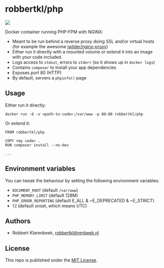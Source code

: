 # robbertkl/php

[![](https://badge.imagelayers.io/robbertkl/php:latest.svg)](https://imagelayers.io/?images=robbertkl/php:latest)

Docker container running PHP-FPM with NGINX:

* Meant to be run behind a reverse proxy doing SSL and/or virtual hosts (for example the awesome [jwilder/nginx-proxy](https://github.com/jwilder/nginx-proxy))
* Either run it directly with a mounted volume or extend it into an image with your code included.
* Logs access to `stdout`, errors to `stderr` (so it shows up in `docker logs`)
* Contains `composer` to install your app dependencies
* Exposes port 80 (HTTP)
* By default, servers a `phpinfo()` page

## Usage

Either run it directly:

```
docker run -d -v <path-to-code>:/var/www -p 80:80 robbertkl/php
```

Or extend it:

```
FROM robbertkl/php

COPY <my code> .
RUN composer install --no-dev

...

```

## Environment variables

You can tweak the behaviour by setting the following environment variables:

* `DOCUMENT_ROOT` (default `/var/www`)
* `PHP_MEMORY_LIMIT` (default 128M)
* `PHP_ERROR_REPORTING` (default E_ALL & ~E_DEPRECATED & ~E_STRICT)
* `TZ` (default unset, which means UTC)

## Authors

* Robbert Klarenbeek, <robbertkl@renbeek.nl>

## License

This repo is published under the [MIT License](http://www.opensource.org/licenses/mit-license.php).
